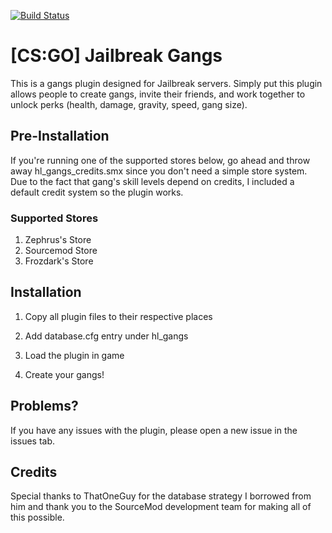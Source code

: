 [![Build Status](https://travis-ci.org/Headline22/Gangs.svg?branch=master)](https://travis-ci.org/Headline22/Gangs)
# [CS:GO] Jailbreak Gangs
This is a gangs plugin designed for Jailbreak servers. Simply put this plugin allows people to create gangs, invite their friends, and work together to unlock perks (health, damage, gravity, speed, gang size).

## Pre-Installation
If you're running one of the supported stores below, go ahead and throw away hl_gangs_credits.smx since you don't need a simple store system. Due to the fact that gang's skill levels depend on credits, I included a default credit system so the plugin works.

### Supported Stores
1) Zephrus's Store
2) Sourcemod Store
3) Frozdark's Store

## Installation
1) Copy all plugin files to their respective places 

2) Add database.cfg entry under hl_gangs

3) Load the plugin in game

4) Create your gangs!

## Problems?
If you have any issues with the plugin, please open a new issue in the issues tab.

## Credits
Special thanks to ThatOneGuy for the database strategy I borrowed from him and thank you to the SourceMod development team for making all of this possible.
